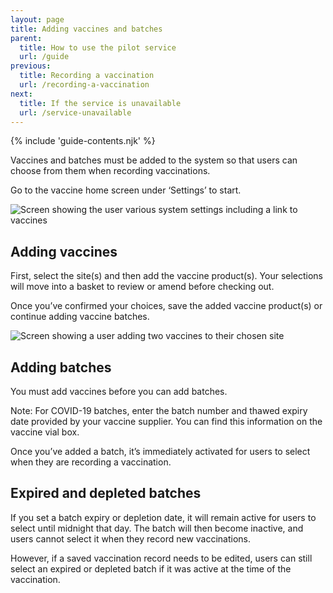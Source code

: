 ```yaml
---
layout: page
title: Adding vaccines and batches
parent:
  title: How to use the pilot service
  url: /guide
previous:
  title: Recording a vaccination
  url: /recording-a-vaccination
next:
  title: If the service is unavailable
  url: /service-unavailable
---
```


{% include 'guide-contents.njk' %}

Vaccines and batches must be added to the system so that users can choose from them when recording vaccinations.

Go to the vaccine home screen under ‘Settings’ to start.

![Screen showing the user various system settings including a link to vaccines](/images/settings.png)

## Adding vaccines

First, select the site(s) and then add the vaccine product(s). Your selections will move into a basket to review or amend before checking out.

Once you’ve confirmed your choices, save the added vaccine product(s) or continue adding vaccine batches.

![Screen showing a user adding two vaccines to their chosen site](/images/add-vaccines.png)

## Adding batches

You must add vaccines before you can add batches.

Note: For COVID-19 batches, enter the batch number and thawed expiry date provided by your vaccine supplier. You can find this information on the vaccine vial box.

Once you’ve added a batch, it’s immediately activated for users to select when they are recording a vaccination.

## Expired and depleted batches

If you set a batch expiry or depletion date, it will remain active for users to select until midnight that day. The batch will then become inactive, and users cannot select it when they record new vaccinations.  

However, if a saved vaccination record needs to be edited, users can still select an expired or depleted batch if it was active at the time of the vaccination. 
